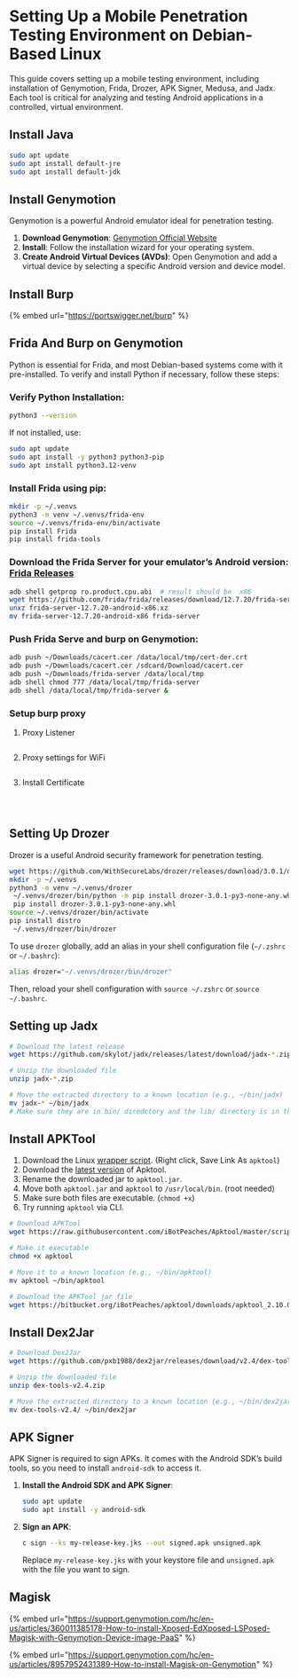 # Setting Up a Mobile Penetration Testing Environment on Debian-Based Linux

This guide covers setting up a mobile testing environment, including installation of Genymotion, Frida, Drozer, APK Signer, Medusa, and Jadx. Each tool is critical for analyzing and testing Android applications in a controlled, virtual environment.

## Install Java

```bash
sudo apt update
sudo apt install default-jre
sudo apt install default-jdk
```

## **Install Genymotion**

Genymotion is a powerful Android emulator ideal for penetration testing.

1. **Download Genymotion**: [Genymotion Official Website](https://www.genymotion.com/download/)
2. **Install**: Follow the installation wizard for your operating system.
3. **Create Android Virtual Devices (AVDs)**: Open Genymotion and add a virtual device by selecting a specific Android version and device model.

## **Install Burp**

{% embed url="https://portswigger.net/burp" %}

## **Frida And Burp on Genymotion** &#x20;

Python is essential for Frida, and most Debian-based systems come with it pre-installed. To verify and install Python if necessary, follow these steps:

### **Verify Python Installation**:

```bash
python3 --version
```

If not installed, use:

```bash
sudo apt update
sudo apt install -y python3 python3-pip
sudo apt install python3.12-venv
```

### **Install Frida** using pip:

```bash
mkdir -p ~/.venvs
python3 -m venv ~/.venvs/frida-env
source ~/.venvs/frida-env/bin/activate 
pip install Frida
pip install frida-tools
```

### **Download the Frida Server** for your emulator’s Android version: [Frida Releases](https://github.com/frida/frida/releases)

```bash
adb shell getprop ro.product.cpu.abi  # result should be  x86
wget https://github.com/frida/frida/releases/download/12.7.20/frida-server-12.7.20-android-x86.xz
unxz frida-server-12.7.20-android-x86.xz
mv frida-server-12.7.20-android-x86 frida-server
```

### **Push Frida Serve and burp** on Genymotion:

```bash
adb push ~/Downloads/cacert.cer /data/local/tmp/cert-der.crt
adb push ~/Downloads/cacert.cer /sdcard/Download/cacert.cer
adb push ~/Downloads/frida-server /data/local/tmp
adb shell chmod 777 /data/local/tmp/frida-server
adb shell /data/local/tmp/frida-server &
```

### Setup burp proxy

1. Proxy Listener

<figure><img src="../.gitbook/assets/image (4).png" alt=""><figcaption></figcaption></figure>

2. Proxy settings for WiFi

<figure><img src="../.gitbook/assets/image (1) (1).png" alt=""><figcaption></figcaption></figure>

3. Install Certificate

<figure><img src="../.gitbook/assets/image (2) (1).png" alt=""><figcaption></figcaption></figure>

<figure><img src="../.gitbook/assets/image (4) (1).png" alt=""><figcaption></figcaption></figure>

<figure><img src="../.gitbook/assets/image (5).png" alt=""><figcaption></figcaption></figure>

## **Setting Up Drozer**

Drozer is a useful Android security framework for penetration testing.

```bash
wget https://github.com/WithSecureLabs/drozer/releases/download/3.0.1/drozer-3.0.1-py3-none-any.whl
mkdir -p ~/.venvs
python3 -m venv ~/.venvs/drozer
 ~/.venvs/drozer/bin/python -m pip install drozer-3.0.1-py3-none-any.whl
 pip install drozer-3.0.1-py3-none-any.whl
source ~/.venvs/drozer/bin/activate
pip install distro
 ~/.venvs/drozer/bin/drozer
```

To use `drozer` globally, add an alias in your shell configuration file (`~/.zshrc` or `~/.bashrc`):

```bash
alias drozer="~/.venvs/drozer/bin/drozer"
```

Then, reload your shell configuration with `source ~/.zshrc` or `source ~/.bashrc`.

## Setting up Jadx

```bash
# Download the latest release
wget https://github.com/skylot/jadx/releases/latest/download/jadx-*.zip

# Unzip the downloaded file
unzip jadx-*.zip

# Move the extracted directory to a known location (e.g., ~/bin/jadx)
mv jadx-* ~/bin/jadx
# Make sure they are in bin/ diredctory and the lib/ directory is in the home directory
```

## Install APKTool

1. Download the Linux [wrapper script](https://raw.githubusercontent.com/iBotPeaches/Apktool/master/scripts/linux/apktool). (Right click, Save Link As `apktool`)
2. Download the [latest version](https://bitbucket.org/iBotPeaches/apktool/downloads) of Apktool.
3. Rename the downloaded jar to `apktool.jar`.
4. Move both `apktool.jar` and `apktool` to `/usr/local/bin`. (root needed)
5. Make sure both files are executable. (`chmod +x`)
6. Try running `apktool` via CLI.

```bash
# Download APKTool
wget https://raw.githubusercontent.com/iBotPeaches/Apktool/master/scripts/linux/apktool

# Make it executable
chmod +x apktool

# Move it to a known location (e.g., ~/bin/apktool)
mv apktool ~/bin/apktool

# Download the APKTool jar file
wget https://bitbucket.org/iBotPeaches/apktool/downloads/apktool_2.10.0.jar -O ~/bin/apktool.jar
```

## Install Dex2Jar

```bash
# Download Dex2Jar
wget https://github.com/pxb1988/dex2jar/releases/download/v2.4/dex-tools-v2.4.zip

# Unzip the downloaded file
unzip dex-tools-v2.4.zip

# Move the extracted directory to a known location (e.g., ~/bin/dex2jar)
mv dex-tools-v2.4/ ~/bin/dex2jar
```

## **APK Signer**

APK Signer is required to sign APKs. It comes with the Android SDK’s build tools, so you need to install `android-sdk` to access it.

1.  **Install the Android SDK and APK Signer**:

    ```bash
    sudo apt update
    sudo apt install -y android-sdk
    ```
2.  **Sign an APK**:

    ```bash
    c sign --ks my-release-key.jks --out signed.apk unsigned.apk
    ```

    Replace `my-release-key.jks` with your keystore file and `unsigned.apk` with the file you want to sign.

## Magisk

{% embed url="https://support.genymotion.com/hc/en-us/articles/360011385178-How-to-install-Xposed-EdXposed-LSPosed-Magisk-with-Genymotion-Device-image-PaaS" %}

{% embed url="https://support.genymotion.com/hc/en-us/articles/8957952431389-How-to-install-Magisk-on-Genymotion" %}
